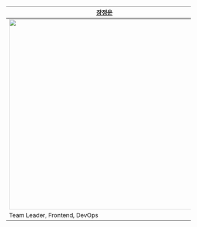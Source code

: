 | [장정운](https://github.com/)         | [신수진](https://github.com/)  | [신성우](https://github.com/Shinsungwoo21)          | [손봉우](https://github.com/)            | [연경수](https://github.com/)                        | [박보성](https://github.com/)                                     | [김우성](https://github.com/woosungking)                                     
|------------------------------------------|---------------------------------------------|----------------------------------------------|---------------------------------------------|---------------------------------------------|---------------------------------------------|---------------------------------------------|
|<img width = "520" src ="">|<img width = "520" src ="">|<img width = "520" src ="">|<img width = "520" src ="">| <img width = "520" src =""> | <img width = "520" src ="">| <img width = "520" src ="https://github.com/2023-Winter-techeer-Bootcamp-Team-E/.github/assets/127114299/061bc448-8a1b-4e1f-b003-877a6479da84"> |
| Team Leader, Frontend, DevOps                | Frontend, DevOps                                    | Frontend                                     | Backend, DevOps                             | Backend, DevOps                                     | Backend                                     | Backend                                     |
